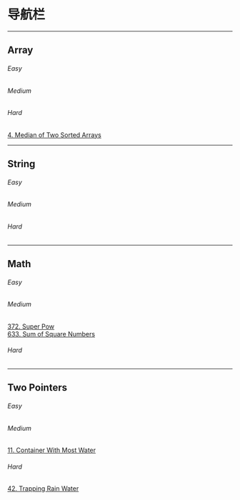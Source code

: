 # 导航栏

---

## Array
###### Easy

###### Medium

###### Hard
[4. Median of Two Sorted Arrays](https://github.com/Kexin-Tang/CS_Notes/blob/main/LeetCode/4.%20Median%20of%20Two%20Sorted%20Arrays.md)

---

## String

###### Easy

###### Medium

###### Hard

---

## Math

###### Easy

###### Medium
[372. Super Pow](https://github.com/Kexin-Tang/CS_Notes/blob/main/LeetCode/372.%20Super%20Pow.md)<br/>
[633. Sum of Square Numbers](https://github.com/Kexin-Tang/CS_Notes/blob/main/LeetCode/633.%20Sum%20of%20Square%20Numbers.md)

###### Hard

---

## Two Pointers

###### Easy

###### Medium
[11. Container With Most Water](https://github.com/Kexin-Tang/CS_Notes/blob/main/LeetCode/11.%20Container%20With%20Most%20Water.md)<br/>

###### Hard
[42. Trapping Rain Water](https://github.com/Kexin-Tang/CS_Notes/blob/main/LeetCode/42.%20Trapping%20Rain%20Water.md)<br/>
